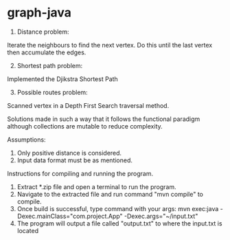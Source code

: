 # graph-java



1. Distance problem:

Iterate the neighbours to find the next vertex. Do this until the last vertex then accumulate the edges.

2. Shortest path problem:

Implemented the Djikstra Shortest Path 

3. Possible routes problem:

Scanned vertex in a Depth First Search traversal method.

Solutions made in such a way that it follows the functional paradigm although collections are mutable to reduce complexity.

Assumptions:

1. Only positive distance is considered.
2. Input data format must be as mentioned.


Instructions for compiling and running the program.

1. Extract *.zip file and open a terminal to run the program.
2. Navigate to the extracted file and run command "mvn compile" to compile.
3. Once build is successful, type command with your args:
mvn exec:java -Dexec.mainClass="com.project.App" -Dexec.args="~/input.txt"
4. The program will output a file called "output.txt" to where the input.txt is located
